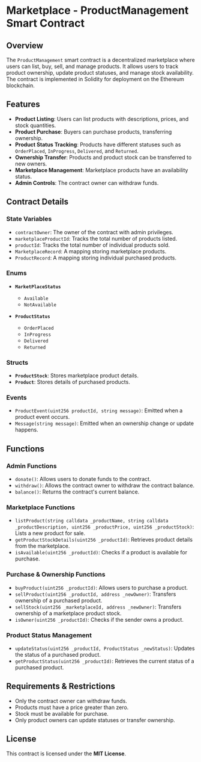 # Marketplace - ProductManagement Smart Contract

## Overview

The `ProductManagement` smart contract is a decentralized marketplace where users can list, buy, sell, and manage products. It allows users to track product ownership, update product statuses, and manage stock availability. The contract is implemented in Solidity for deployment on the Ethereum blockchain.

## Features

- **Product Listing**: Users can list products with descriptions, prices, and stock quantities.
- **Product Purchase**: Buyers can purchase products, transferring ownership.
- **Product Status Tracking**: Products have different statuses such as `OrderPlaced`, `InProgress`, `Delivered`, and `Returned`.
- **Ownership Transfer**: Products and product stock can be transferred to new owners.
- **Marketplace Management**: Marketplace products have an availability status.
- **Admin Controls**: The contract owner can withdraw funds.

## Contract Details

### State Variables

- `contractOwner`: The owner of the contract with admin privileges.
- `marketplaceProductId`: Tracks the total number of products listed.
- `productId`: Tracks the total number of individual products sold.
- `MarketplaceRecord`: A mapping storing marketplace products.
- `ProductRecord`: A mapping storing individual purchased products.

### Enums

- **`MarketPlaceStatus`**
  - `Available`
  - `NotAvailable`

- **`ProductStatus`**
  - `OrderPlaced`
  - `InProgress`
  - `Delivered`
  - `Returned`

### Structs

- **`ProductStock`**: Stores marketplace product details.
- **`Product`**: Stores details of purchased products.

### Events

- `ProductEvent(uint256 productId, string message)`: Emitted when a product event occurs.
- `Message(string message)`: Emitted when an ownership change or update happens.

## Functions

### Admin Functions

- `donate()`: Allows users to donate funds to the contract.
- `withdraw()`: Allows the contract owner to withdraw the contract balance.
- `balance()`: Returns the contract's current balance.

### Marketplace Functions

- `listProduct(string calldata _productName, string calldata _productDescription, uint256 _productPrice, uint256 _productStock)`: Lists a new product for sale.
- `getProductStockDetails(uint256 _productId)`: Retrieves product details from the marketplace.
- `isAvailable(uint256 _productId)`: Checks if a product is available for purchase.

### Purchase & Ownership Functions

- `buyProduct(uint256 _productId)`: Allows users to purchase a product.
- `sellProduct(uint256 _productId, address _newOwner)`: Transfers ownership of a purchased product.
- `sellStock(uint256 _marketplaceId, address _newOwner)`: Transfers ownership of a marketplace product stock.
- `isOwner(uint256 _productId)`: Checks if the sender owns a product.

### Product Status Management

- `updateStatus(uint256 _productId, ProductStatus _newStatus)`: Updates the status of a purchased product.
- `getProductStatus(uint256 _productId)`: Retrieves the current status of a purchased product.

## Requirements & Restrictions

- Only the contract owner can withdraw funds.
- Products must have a price greater than zero.
- Stock must be available for purchase.
- Only product owners can update statuses or transfer ownership.

## License

This contract is licensed under the **MIT License**.
